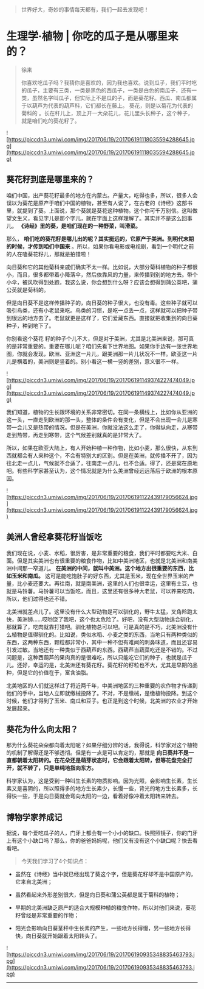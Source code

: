 > 世界好大，奇妙的事情每天都有，我们一起去发现吧！

# 生理学·植物 | 你吃的瓜子是从哪里来的？

> 徐来
> 
> 你喜欢吃瓜子吗？我猜你是喜欢的，因为我也喜欢。说到瓜子，我们平时吃的瓜子，主要有三类，一类是黑色的西瓜子，一类是白色的南瓜子，还有一类，虽然名字叫瓜子，但实际上不是瓜的子，而是葵花籽。西瓜、南瓜都属于以葫芦为代表的葫芦科，它们都长在藤上。 葵花，则是以菊花为代表的菊科的 。长在秆儿上，顶上开一大朵花儿，花儿里头长种子，这个种子，就是咱们吃的葵花籽了。

![https://piccdn3.umiwi.com/img/201706/19/201706191118035594288645.jpg](https://piccdn3.umiwi.com/img/201706/19/201706191118035594288645.jpg)

## 葵花籽到底是哪里来的？

咱们中国，出产葵花籽最多的地方在内蒙古。产量大，吃得也多，所以，很多人会误以为葵花是原产于咱们中国的植物，甚至有人说了，在古老的《诗经》这部书里，就提到了葵。上面说，那个葵就是葵花这种植物。这个你可千万别信。这叫做望文生义，看见字儿是那个字儿，就在字面上这样理解了。其实并不是这么回事儿。 **《诗经》里的葵，是咱们现在的一种野菜，叫滑菜。**

那么， **咱们吃的葵花籽是哪儿出的呢？其实挺远的，它原产于美洲。到明代末期的时候，才传到咱们中国来** 。所以，如果你看电影或电视剧，看到一个明代之前的人在嗑葵花籽儿，那就是拍错啦！

向日葵和它的其他菊科亲戚们确实不太一样。比如说，大部分菊科植物的种子都很小，而且，很多都带着小降落伞，然后依靠风的力量，来传播到别的地方去。带个小伞，被风吹得到处跑，我这么说，你会想到什么呀？应该会想得到蒲公英吧，蒲公英就是菊科的。

但是向日葵不是这样传播种子的，向日葵的种子很大，也没有毒。这些种子就可以吸引鸟类，还有小老鼠来吃。鸟类的习惯，是吃一点丢一点，这样就可以把种子带到很远的地方去了。老鼠就更是这样了，它们爱藏东西。直接就把收集到的向日葵种子，种到地下了。

你别看这个葵花 籽的种子个儿不大，但是对于美洲，尤其是北美洲来说，那可真的是非常重要的。重要在哪儿呢？咱们先看下世界地图。如果你手边有一张世界地图，你就会发现，欧洲、亚洲这一片儿，跟美洲那一片儿状况不一样。欧亚这一片儿是横着的，美洲则是竖着的。别小看这一横一竖的差别，意义很不一样。

![https://piccdn3.umiwi.com/img/201706/19/201706191149374227474049.jpg](https://piccdn3.umiwi.com/img/201706/19/201706191149374227474049.jpg)

我们知道，植物的生长跟环境的关系非常密切。在同一条横线上，比如你从亚洲的这一头，一直走到欧洲的那一头，整体的条件会有变化，但是不会出现一会儿是寒带一会儿又是热带的情况。但是在美洲，你就没法这么走了，你得纵向走，从寒带走到热带，再走到寒带，这个气候差别就真的是非常大了。

所以，如果在欧亚大陆上，有人开始种植一种作物，比如小麦，那么很快，从东到西就都会有人来种这个，不会有特别大的区别。但是在美洲，就传播不开了，因为往北走一点儿，气候就不合适了，往南走一点儿，也不合适。得了，还是窝在原地吧。有些科学家甚至认为，这个情况就是为什么美洲曾经远远落后于欧洲的根本原因。

![https://piccdn3.umiwi.com/img/201706/19/201706191122439179056624.jpg](https://piccdn3.umiwi.com/img/201706/19/201706191122439179056624.jpg)

## 美洲人曾经拿葵花籽当饭吃

我们现在说，小麦、水稻，很厉害，是非常重要的粮食，我们平时都要吃大米、白面。但是其实美洲也有很重要的粮食作物，比如中美洲地区，也就是北美洲和南美洲中间那一窄道儿。 **在美洲的中间，就叫中美洲。这个地方出很重要的东西，比如玉米和南瓜。** 这可是能吃饱肚子的好东西，尤其是玉米，现在全世界玉米的产量，比小麦还要大。再往南，就是南美洲，这里的人们也很幸运，这里有土豆，也就是马铃薯。马铃薯可以当饭吃，而且，这里还有很多种大老鼠，可以养来吃肉，所以，他们过得也还不错。

北美洲就差点儿了。这里没有什么大型动物是可以驯化的，野牛太猛，叉角羚跑太快，美洲狮……哎哟饶了我吧，这个也太危险了。好吧，没有大型动物适合驯化，那就算了，吃肉就靠打猎吧。驯化植物总可以吧。可是真的是不巧，北美洲没有什么植物是值得驯化的。比如说，类似水稻、小麦之类的东西，当地只有两种类似的东西，这两种东西，颗粒都非常小，其中一种不但有难闻的刺鼻味道，而且还容易引发过敏。当地还有一种类似于西葫芦的东西。西葫芦当蔬菜吃还是不错的。不过问题是，这种西葫芦的果肉真的是很难吃，所以只能吃它们的种子，也就是瓜子儿。还好，幸运的是，北美洲还有葵花籽。葵花籽的籽粒也不大，尤其是早期的品种，但是它的价值在于，富含油脂。

北美地区的人们就这样过了将近两千年，中美洲地区的三种重要的农作物才传递到他们的手中，当地人立即就缴械投降了。不对，不是缴械，是缴植物投降。到这个时候，他们才得到了玉米、南瓜和豆子。也正是到这个时候，北美洲的农业才开始发展起来。

## 葵花为什么向太阳？

那为什么葵花朵朵都向着太阳呢？如果仔细分辨的话，我得说，科学家对这个植物的机制了解得还是不够透彻。但是有一点是可以肯定的，那就是 **向日葵并不是一直都朝着太阳转的。在花朵还是萌芽状态时，它会跟着太阳转，但等花盘完全打开，就不转了，只是单纯地指向东方。**

科学家认为，这是受到一种叫生长素的物质影响。因为光照，会影响生长素，生长素又是喜阴的，所以照得多的地方生长素少，长慢一些，背光的地方生长素多，长得快一些，于是向日葵就会弯向太阳的一边，看着好像冲着太阳转来转去。

## 博物学家养成记

据说，每个爱吃瓜子的人，门牙上都会有一个小小的缺口。快照照镜子，你的门牙上有这个小缺口吗？那么，你的爸爸妈妈呢，他们又有没有这个小缺口呢？快去看看吧。

> 今天我们学习了4个知识点：

* 虽然在《诗经》当中就已经出现了葵这个字，但是葵花籽却不是中国原产的，它来自北美洲；

* 虽然看起来外形差别很大，但是向日葵和蒲公英都是属于菊科的植物；

* 早期的北美洲缺乏原产的适合大规模种植的粮食作物，所以对他们来说，葵花籽曾经是非常重要的作物；

* 阳光会影响向日葵茎秆中生长素的产生，一些地方长得慢，另一些地方长得快，向日葵就开始跟着太阳转头了。

![https://piccdn3.umiwi.com/img/201706/19/201706190935348835463793.jpg](https://piccdn3.umiwi.com/img/201706/19/201706190935348835463793.jpg)

---
